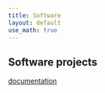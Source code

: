 ```yaml
---
title: Software
layout: default
use_math: true
---
```

## Software projects

[documentation](/spipack/documentation/html/)
